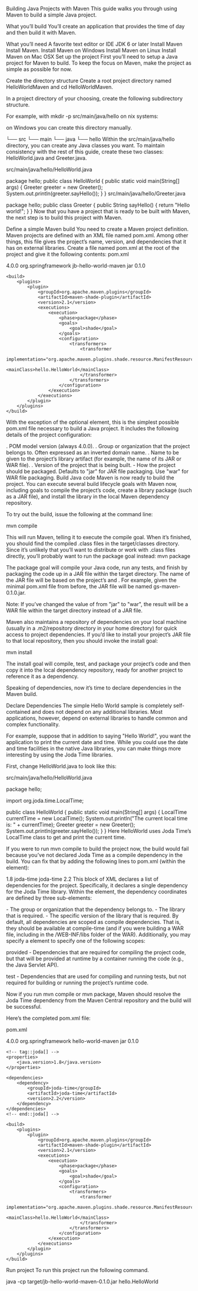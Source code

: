 Building Java Projects with Maven
This guide walks you through using Maven to build a simple Java project.

What you’ll build
You’ll create an application that provides the time of day and then build it with Maven.

What you’ll need
A favorite text editor or IDE
JDK 6 or later
Install Maven
Install Maven.
Install Maven on Windows
Install Maven on Linux
Install Maven on Mac OSX
Set up the project
First you’ll need to setup a Java project for Maven to build. To keep the focus on Maven, make the project as simple as possible for now.

Create the directory structure
Create a root project directory named HelloWorldMaven and cd HelloWorldMaven.

In a project directory of your choosing, create the following subdirectory structure.

For example, with mkdir -p src/main/java/hello on nix systems:

on Windows you can create this directory manually.

└── src
    └── main
        └── java
            └── hello
Within the src/main/java/hello directory, you can create any Java classes you want. To maintain consistency with the rest of this guide, create these two classes: HelloWorld.java and Greeter.java.

src/main/java/hello/HelloWorld.java

package hello;
public class HelloWorld {
    public static void main(String[] args) {
        Greeter greeter = new Greeter();
        System.out.println(greeter.sayHello());
    }
}
src/main/java/hello/Greeter.java

package hello;
public class Greeter {
    public String sayHello() {
        return "Hello world!";
    }
}
Now that you have a project that is ready to be built with Maven, the next step is to build this project with Maven.

Define a simple Maven build
You need to create a Maven project definition.
Maven projects are defined with an XML file named pom.xml.
Among other things, this file gives the project’s name, version, and dependencies that it has on external libraries.
Create a file named pom.xml at the root of the project and give it the following contents:
pom.xml

<?xml version="1.0" encoding="UTF-8"?>
<project xmlns="http://maven.apache.org/POM/4.0.0" xmlns:xsi="http://www.w3.org/2001/XMLSchema-instance"
    xsi:schemaLocation="http://maven.apache.org/POM/4.0.0 http://maven.apache.org/maven-v4_0_0.xsd">
    <modelVersion>4.0.0</modelVersion>
    <groupId>org.springframework</groupId>
    <artifactId>jb-hello-world-maven</artifactId>
    <packaging>jar</packaging>
    <version>0.1.0</version>

    <build>
        <plugins>
            <plugin>
                <groupId>org.apache.maven.plugins</groupId>
                <artifactId>maven-shade-plugin</artifactId>
                <version>2.1</version>
                <executions>
                    <execution>
                        <phase>package</phase>
                        <goals>
                            <goal>shade</goal>
                        </goals>
                        <configuration>
                            <transformers>
                                <transformer
                                    implementation="org.apache.maven.plugins.shade.resource.ManifestResourceTransformer">
                                    <mainClass>hello.HelloWorld</mainClass>
                                </transformer>
                            </transformers>
                        </configuration>
                    </execution>
                </executions>
            </plugin>
        </plugins>
    </build>
</project>
With the exception of the optional <packaging> element, this is the simplest possible pom.xml file necessary to build a Java project. It includes the following details of the project configuration:

<modelVersion>. POM model version (always 4.0.0).
<groupId>. Group or organization that the project belongs to. Often expressed as an inverted domain name.
<artifactId>. Name to be given to the project’s library artifact (for example, the name of its JAR or WAR file).
<version>. Version of the project that is being built.
<packaging> - How the project should be packaged. Defaults to "jar" for JAR file packaging. Use "war" for WAR file packaging.
Build Java code
Maven is now ready to build the project. You can execute several build lifecycle goals with Maven now, including goals to compile the project’s code, create a library package (such as a JAR file), and install the library in the local Maven dependency repository.

To try out the build, issue the following at the command line:

mvn compile

This will run Maven, telling it to execute the compile goal. When it’s finished, you should find the compiled .class files in the target/classes directory.
Since it’s unlikely that you’ll want to distribute or work with .class files directly, you’ll probably want to run the package goal instead:
mvn package

The package goal will compile your Java code, run any tests, and finish by packaging the code up in a JAR file within the target directory. The name of the JAR file will be based on the project’s <artifactId> and <version>. For example, given the minimal pom.xml file from before, the JAR file will be named gs-maven-0.1.0.jar.

Note: If you’ve changed the value of from "jar" to "war", the result will be a WAR file within the target directory instead of a JAR file.

Maven also maintains a repository of dependencies on your local machine (usually in a .m2/repository directory in your home directory) for quick access to project dependencies. If you’d like to install your project’s JAR file to that local repository, then you should invoke the install goal:

mvn install

The install goal will compile, test, and package your project’s code and then copy it into the local dependency repository, ready for another project to reference it as a dependency.

Speaking of dependencies, now it’s time to declare dependencies in the Maven build.

Declare Dependencies
The simple Hello World sample is completely self-contained and does not depend on any additional libraries. Most applications, however, depend on external libraries to handle common and complex functionality.

For example, suppose that in addition to saying "Hello World!", you want the application to print the current date and time. While you could use the date and time facilities in the native Java libraries, you can make things more interesting by using the Joda Time libraries.

First, change HelloWorld.java to look like this:

src/main/java/hello/HelloWorld.java

package hello;

import org.joda.time.LocalTime;

public class HelloWorld {
    public static void main(String[] args) {
		LocalTime currentTime = new LocalTime();
		System.out.println("The current local time is: " + currentTime);
		Greeter greeter = new Greeter();
		System.out.println(greeter.sayHello());
	}
}
Here HelloWorld uses Joda Time’s LocalTime class to get and print the current time.

If you were to run mvn compile to build the project now, the build would fail because you’ve not declared Joda Time as a compile dependency in the build. You can fix that by adding the following lines to pom.xml (within the <project> element):

<properties>
    <java.version>1.8</java.version>
</properties>

<dependencies>
    <dependency>
        <groupId>joda-time</groupId>
        <artifactId>joda-time</artifactId>
        <version>2.2</version>
    </dependency>
</dependencies>
This block of XML declares a list of dependencies for the project. Specifically, it declares a single dependency for the Joda Time library. Within the <dependency> element, the dependency coordinates are defined by three sub-elements:

<groupId> - The group or organization that the dependency belongs to.
<artifactId> - The library that is required.
<version> - The specific version of the library that is required.
By default, all dependencies are scoped as compile dependencies. That is, they should be available at compile-time (and if you were building a WAR file, including in the /WEB-INF/libs folder of the WAR). Additionally, you may specify a <scope> element to specify one of the following scopes:

provided - Dependencies that are required for compiling the project code, but that will be provided at runtime by a container running the code (e.g., the Java Servlet API).

test - Dependencies that are used for compiling and running tests, but not required for building or running the project’s runtime code.

Now if you run mvn compile or mvn package, Maven should resolve the Joda Time dependency from the Maven Central repository and the build will be successful.

Here’s the completed pom.xml file:

pom.xml

<?xml version="1.0" encoding="UTF-8"?>
<project xmlns="http://maven.apache.org/POM/4.0.0" xmlns:xsi="http://www.w3.org/2001/XMLSchema-instance"
    xsi:schemaLocation="http://maven.apache.org/POM/4.0.0 http://maven.apache.org/maven-v4_0_0.xsd">
    <modelVersion>4.0.0</modelVersion>
    <groupId>org.springframework</groupId>
    <artifactId>hello-world-maven</artifactId>
    <packaging>jar</packaging>
    <version>0.1.0</version>

    <!-- tag::joda[] -->
    <properties>
        <java.version>1.8</java.version>
    </properties>

    <dependencies>
        <dependency>
            <groupId>joda-time</groupId>
            <artifactId>joda-time</artifactId>
            <version>2.2</version>
        </dependency>
    </dependencies>
    <!-- end::joda[] -->

    <build>
        <plugins>
            <plugin>
                <groupId>org.apache.maven.plugins</groupId>
                <artifactId>maven-shade-plugin</artifactId>
                <version>2.1</version>
                <executions>
                    <execution>
                        <phase>package</phase>
                        <goals>
                            <goal>shade</goal>
                        </goals>
                        <configuration>
                            <transformers>
                                <transformer
                                    implementation="org.apache.maven.plugins.shade.resource.ManifestResourceTransformer">
                                    <mainClass>hello.HelloWorld</mainClass>
                                </transformer>
                            </transformers>
                        </configuration>
                    </execution>
                </executions>
            </plugin>
        </plugins>
    </build>
</project>
Run project
To run this project run the following command.

java -cp target/jb-hello-world-maven-0.1.0.jar hello.HelloWorld
